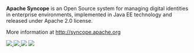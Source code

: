 <!--
Licensed to the Apache Software Foundation (ASF) under one
or more contributor license agreements.  See the NOTICE file
distributed with this work for additional information
regarding copyright ownership.  The ASF licenses this file
to you under the Apache License, Version 2.0 (the
"License"); you may not use this file except in compliance
with the License.  You may obtain a copy of the License at

  http://www.apache.org/licenses/LICENSE-2.0

Unless required by applicable law or agreed to in writing,
software distributed under the License is distributed on an
"AS IS" BASIS, WITHOUT WARRANTIES OR CONDITIONS OF ANY
KIND, either express or implied.  See the License for the
specific language governing permissions and limitations
under the License.
-->
**Apache Syncope** is an Open Source system for managing digital identities in enterprise environments, 
implemented in Java EE technology and released under Apache 2.0 license.

More information at http://syncope.apache.org

<a href="https://bestpractices.coreinfrastructure.org/projects/154">
  <img src="https://bestpractices.coreinfrastructure.org/projects/154/badge"/>
</a>
<a href="#">
  <img src="https://img.shields.io/maven-central/v/org.apache.syncope/syncope.svg"/>
</a>
<a href="https://travis-ci.com/github/apache/syncope"><img src="https://api.travis-ci.com/apache/syncope.png"/></a>
<a href="https://github.com/apache/syncope/actions/workflows/maven.yml">
  <img src="https://github.com/apache/syncope/actions/workflows/maven.yml/badge.svg"/>
</a>
